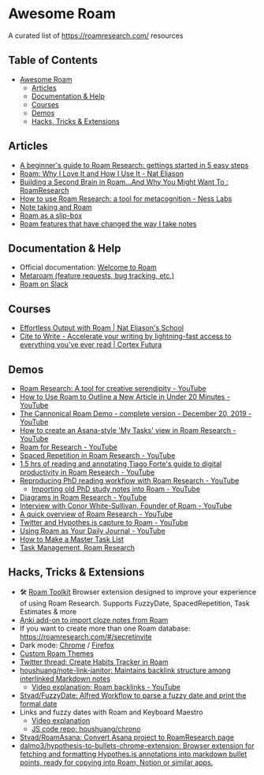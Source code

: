 # Awesome Roam
A curated list of https://roamresearch.com/ resources

## Table of Contents
- [Awesome Roam](#awesome-roam)
  - [Articles](#articles)
  - [Documentation & Help](#documentation--help)
  - [Courses](#courses)
  - [Demos](#demos)
  - [Hacks, Tricks & Extensions](#hacks-tricks--extensions)

## Articles
  - [A beginner's guide to Roam Research: gettings started in 5 easy steps](https://nesslabs.com/roam-research-beginner-guide)
  - [Roam: Why I Love It and How I Use It - Nat Eliason](https://www.nateliason.com/blog/roam)
  - [Building a Second Brain in Roam...And Why You Might Want To : RoamResearch](https://www.reddit.com/r/RoamResearch/comments/eho7de/building_a_second_brain_in_roamand_why_you_might/)
  - [How to use Roam Research: a tool for metacognition - Ness Labs](https://nesslabs.com/roam-research)
  - [Note taking and Roam](http://reganmian.net/blog/2020/01/31/note-taking-with-roam/)
  - [Roam as a slip-box](https://davidklaing.com/blog/2020/02/01/roam-as-a-slip-box.html)
  - [Roam features that have changed the way I take notes](https://www.mozzafiller.com/posts/roam-features)

## Documentation & Help
  - Official documentation: [Welcome to Roam](https://roamresearch.com/#/v8/help/page/1wnq-ZAAN)
  - [Metaroam (feature requests, bug tracking, etc.)](https://roamresearch.com/#/app/metaroam/page/996g9PwMn)
  - [Roam on Slack](https://join.slack.com/t/roamresearch/shared_invite/enQtODg3NjIzODEwNDgwLTdhMjczMGYwN2YyNmMzMDcyZjViZDk0MTA2M2UxOGM5NTMxNDVhNDE1YWVkNTFjMGM4OTE3MTQ3MjEzNzE1MTA)

## Courses
  - [Effortless Output with Roam | Nat Eliason's School](https://learn.nateliason.com/)
  - [Cite to Write - Accelerate your writing by lightning-fast access to everything you've ever read | Cortex Futura](https://cortexfutura.teachable.com/p/cite-to-write/)

## Demos
  - [Roam Research: A tool for creative serendipity - YouTube](https://www.youtube.com/watch?v=3GG0Ck14ISM)
  - [How to Use Roam to Outline a New Article in Under 20 Minutes - YouTube](https://www.youtube.com/watch?v=RvWic15iXjk)
  - [The Cannonical Roam Demo - complete version - December 20, 2019 - YouTube](https://www.youtube.com/watch?v=YcNW-eidDJk)
  - [How to create an Asana-style 'My Tasks' view in Roam Research - YouTube](https://www.youtube.com/watch?v=D8lGWF1N0PU)
  - [Roam for Research - YouTube](https://www.youtube.com/watch?v=L6GIW4PprQE)
  - [Spaced Repetition in Roam Research - YouTube](https://www.youtube.com/watch?v=pmv5Yrnmlgg)
  - [1.5 hrs of reading and annotating Tiago Forte's guide to digital productivity in Roam Research - YouTube](https://www.youtube.com/watch?v=tMP9zgGhpM8)
  - [Reproducing PhD reading workflow with Roam Research - YouTube](https://www.youtube.com/watch?v=A9_caEW6Xks)
    - [Importing old PhD study notes into Roam - YouTube](https://www.youtube.com/watch?v=2zXZvOmAtFI)
  - [Diagrams in Roam Research - YouTube](https://www.youtube.com/watch?v=RD_Gi8EQGVQ&t=111s)
  - [Interview with Conor White-Sullivan, Founder of Roam - YouTube](https://www.youtube.com/watch?v=Hw2kJF_kxjE)
  - [A quick overview of Roam Research - YouTube](https://www.youtube.com/watch?v=WkEMSGpD5zA)
  - [Twitter and Hypothes.is capture to Roam - YouTube](https://www.youtube.com/watch?v=DGo0pLi4r4U)
  - [Using Roam as Your Daily Journal - YouTube](https://www.youtube.com/watch?v=WTSHhj92pvM)
  - [How to Make a Master Task List](https://www.youtube.com/watch?v=mIEgS0JkJBo)
  - [Task Management, Roam Research](https://www.youtube.com/playlist?list=PLGL797U3UcfMZAltOZEhnLt8t9fhULSz7)

## Hacks, Tricks & Extensions
  - 🛠 [Roam Toolkit](https://github.com/roam-unofficial/roam-toolkit) Browser extension designed to improve your experience of using Roam Research. Supports FuzzyDate, SpacedRepetition, Task Estimates & more
  - [Anki add-on to import cloze notes from Roam](https://github.com/gmcmanus/anki-roam-import)
  - If you want to create more than one Roam database: https://roamresearch.com/#/secretinvite
  - Dark mode: [Chrome](https://chrome.google.com/webstore/detail/dark-reader/eimadpbcbfnmbkopoojfekhnkhdbieeh) / [Firefox](https://addons.mozilla.org/firefox/addon/darkreader/)
  - [Custom Roam Themes](https://github.com/theianjones/roam-research-themes)
  - [Twitter thread: Create Habits Tracker in Roam](https://twitter.com/Bazzaruto/status/1224331932210749440)
  - [houshuang/note-link-janitor: Maintains backlink structure among interlinked Markdown notes](https://github.com/houshuang/note-link-janitor)
    - [Video explanation: Roam backlinks - YouTube](https://www.youtube.com/watch?v=DJtCoV4lF-A)
  - [Stvad/FuzzyDate: Alfred Workflow to parse a fuzzy date and print the formal date](https://github.com/Stvad/FuzzyDate)
  - Links and fuzzy dates with Roam and Keyboard Maestro
    - [Video explanation](https://www.youtube.com/watch?v=Ht8l5iAmNpc)
    - [JS code repo: houshuang/chrono](https://github.com/houshuang/chrono)
  - [Stvad/RoamAsana: Convert Asana project to RoamResearch page](https://github.com/Stvad/RoamAsana)
  - [dalmo3/hypothesis-to-bullets-chrome-extension: Browser extension for fetching and formatting Hypothes.is annotations into markdown bullet points, ready for copying into Roam, Notion or similar apps.](https://github.com/dalmo3/hypothesis-to-bullets-chrome-extension)
